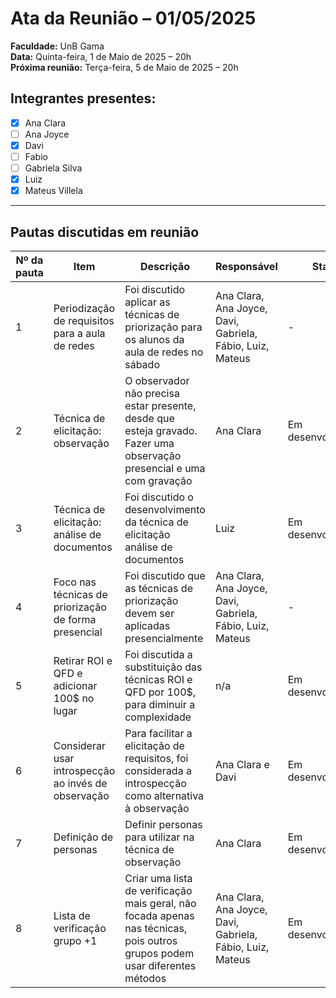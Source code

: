 # Ata da Reunião – 01/05/2025

**Faculdade:** UnB Gama  
**Data:** Quinta-feira, 1 de Maio de 2025 – 20h  
**Próxima reunião:** Terça-feira, 5 de Maio de 2025 – 20h 


## Integrantes presentes:  
- [x] Ana Clara
- [ ] Ana Joyce
- [x] Davi
- [ ] Fabio
- [ ] Gabriela Silva
- [x] Luiz
- [x] Mateus Villela

---

## Pautas discutidas em reunião

| Nº da pauta | Item                                               | Descrição                                                                                              | Responsável                                        | Status              |
|-------------|----------------------------------------------------|----------------------------------------------------------------------------------------------------------|----------------------------------------------------|---------------------|
| 1           | Periodização de requisitos para a aula de redes    | Foi discutido aplicar as técnicas de priorização para os alunos da aula de redes no sábado              | Ana Clara, Ana Joyce, Davi, Gabriela, Fábio, Luiz, Mateus | -               |
| 2           | Técnica de elicitação: observação                  | O observador não precisa estar presente, desde que esteja gravado. Fazer uma observação presencial e uma com gravação | Ana Clara | Em desenvolvimento |
| 3           | Técnica de elicitação: análise de documentos       | Foi discutido o desenvolvimento da técnica de elicitação análise de documentos                          | Luiz                                               | Em desenvolvimento  |
| 4           | Foco nas técnicas de priorização de forma presencial | Foi discutido que as técnicas de priorização devem ser aplicadas presencialmente                         | Ana Clara, Ana Joyce, Davi, Gabriela, Fábio, Luiz, Mateus | -               |
| 5           | Retirar ROI e QFD e adicionar 100$ no lugar        | Foi discutida a substituição das técnicas ROI e QFD por 100$, para diminuir a complexidade              | n/a                                                | Em desenvolvimento  |
| 6           | Considerar usar introspecção ao invés de observação| Para facilitar a elicitação de requisitos, foi considerada a introspecção como alternativa à observação | Ana Clara e Davi                                   | Em desenvolvimento  |
| 7           | Definição de personas                              | Definir personas para utilizar na técnica de observação                                                 | Ana Clara                                          | Em desenvolvimento  |
| 8           | Lista de verificação grupo +1                      | Criar uma lista de verificação mais geral, não focada apenas nas técnicas, pois outros grupos podem usar diferentes métodos | Ana Clara, Ana Joyce, Davi, Gabriela, Fábio, Luiz, Mateus | Em desenvolvimento |
